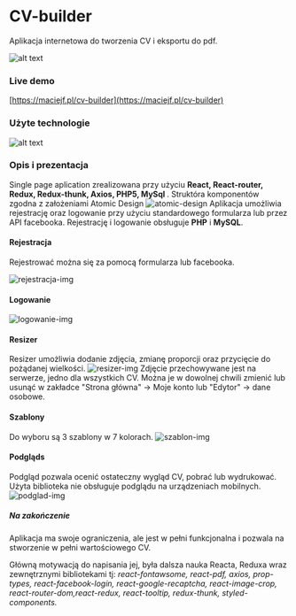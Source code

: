 # CV-builder

Aplikacja internetowa do tworzenia CV i eksportu do pdf.

![alt text](https://maciejf.pl/cv-builder/images/cv-builder_01.png)

### Live demo

[https://maciejf.pl/cv-builder](https://maciejf.pl/cv-builder)

### Użyte technologie

![alt text](https://maciejf.pl/cv-builder/images/cv-builder_caption.png)

### Opis i prezentacja

Single page aplication zrealizowana przy użyciu <b> React, React-router, Redux, Redux-thunk, Axios, PHP5, MySql </b>.
Struktóra komponentów zgodna z założeniami Atomic Design ![atomic-design](https://bradfrost.com/blog/post/atomic-web-design/)
Aplikacja umożliwia rejestrację oraz logowanie przy użyciu standardowego formularza lub przez API facebooka.
Rejestrację i logowanie obsługuje <b>PHP</b> i <b>MySQL</b>.

#### Rejestracja

Rejestrować można się za pomocą formularza lub facebooka.

![rejestracja-img](https://maciejf.pl/cv-builder/images/rejestracja.gif)

#### Logowanie

![logowanie-img](https://maciejf.pl/cv-builder/images/logowanie.gif)

#### Resizer

Resizer umożliwia dodanie zdjęcia, zmianę proporcji oraz przycięcie do pożądanej wielkości.
![resizer-img](https://maciejf.pl/cv-builder/images/resizer.gif)
Zdjęcie przechowywane jest na serwerze, jedno dla wszystkich CV. Można je w dowolnej chwili zmienić lub usunąć w zakładce "Strona główna" -> Moje konto lub "Edytor" -> dane osobowe.

#### Szablony
Do wyboru są 3 szablony w 7 kolorach. 
![szablon-img](https://maciejf.pl/cv-builder/images/szablony.gif)

#### Podgląds
Podgląd pozwala ocenić ostateczny wygląd CV, pobrać lub wydrukować.
Użyta biblioteka nie obsługuje podglądu na urządzeniach mobilnych.
![podglad-img](https://maciejf.pl/cv-builder/images/podglad.gif)


##### Na zakończenie
Aplikacja ma swoje ograniczenia, ale jest w pełni funkcjonalna i pozwala na stworzenie w pełni wartościowego CV.

Główną motywacją do napisania jej, była dalsza nauka Reacta, Reduxa wraz zewnętrznymi bibliotekami tj: 
*react-fontawsome, react-pdf, axios, prop-types, react-facebook-login, react-google-recaptcha, react-image-crop, react-router-dom,react-redux, react-tooltip, redux-thunk, styled-components.*
